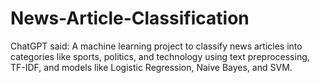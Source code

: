 # News-Article-Classification
ChatGPT said: A machine learning project to classify news articles into categories like sports, politics, and technology using text preprocessing, TF-IDF, and models like Logistic Regression, Naive Bayes, and SVM.
